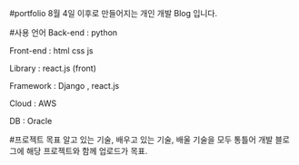 #portfolio
8월 4일 이후로 만들어지는 개인 개발 Blog 입니다.

#사용 언어
Back-end : python

Front-end : html css js

Library : react.js (front)

Framework : Django , react.js

Cloud : AWS

DB : Oracle

#프로젝트 목표
알고 있는 기술, 배우고 있는 기술, 배울 기술을 모두 통틀어 개발 블로그에 해당 프로젝트와 함께 업로드가 목표.
